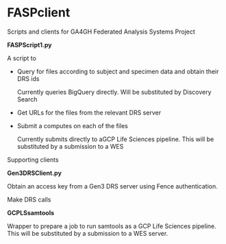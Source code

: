 # FASPclient
 Scripts and clients for GA4GH Federated Analysis Systems Project



**FASPScript1.py**

A script to 

- Query for files according to subject and specimen data and obtain their DRS ids

  Currently queries BigQuery directly. Will be substituted by Discovery Search

- Get URLs for the files from the relevant DRS server

- Submit a computes on each of the files

  Currently submits directly to aGCP Life Sciences pipeline. This will be substituted by a submission to a WES 

Supporting clients

**Gen3DRSClient.py**

Obtain an access key from a Gen3 DRS server using Fence authentication.

Make DRS calls

**GCPLSsamtools**

Wrapper to prepare a job to run samtools as a GCP Life Sciences pipeline. This will be substituted by a submission to a WES server.



